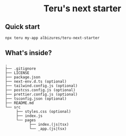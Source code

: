 <h1 align="center">
  Teru's next starter
</h1>

## Quick start

```shell
npx teru my-app albizures/teru-next-starter
```

## What's inside?

    .
    ├── .gitignore
    ├── LICENSE
    ├── package.json
    ├── next-env.d.ts (optional)
    ├── tailwind.config.js (optional)
    ├── postcss.config.js (optional)
    ├── prettier.config.js (optional)
    ├── tsconfig.json (optional)
    ├── README.md
    └── src
         ├── styles.css (optional)
         ├── index.js
         └── pages
               ├── index.(js|tsx)
               └── _app.(js|tsx)
